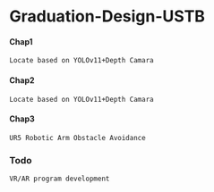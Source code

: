 # Graduation-Design-USTB



#### Chap1

```
Locate based on YOLOv11+Depth Camara 
```

#### Chap2

```
Locate based on YOLOv11+Depth Camara 
```

#### Chap3

```
UR5 Robotic Arm Obstacle Avoidance
```

### Todo

```
VR/AR program development
```





